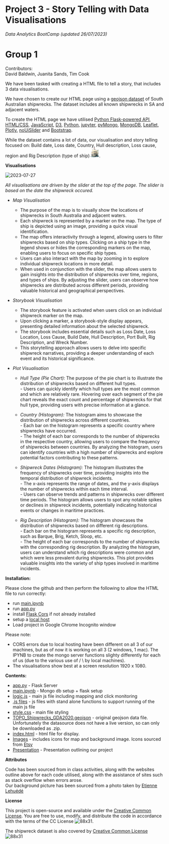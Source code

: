 # Project 3 - Story Telling with Data Visualisations
_Data Analytics BootCamp (updated 26/07/2023)_

# Group 1
Contributors:  
David Baldwin, Juanita Sands, Tim Cook

We have been tasked with creating a HTML file to tell a story, that includes 3 data visualisations.

We have chosen to create our HTML page using a [geojson dataset](https://data.sa.gov.au/data/dataset/shipwrecks) of South Australian shipwrecks. The dataset includes all known shipwrecks in SA and adjacent waters.

To create the HTML page we have utilised [Python Flask-powered API](https://flask.palletsprojects.com/en/2.3.x/), [HTML/CSS](https://html.com/), [JavaScript](https://www.javascript.com/), [D3](https://d3js.org/), [Python](https://www.python.org/), [jupyter](https://jupyter.org/), [pyMongo](https://pymongo.readthedocs.io/en/stable/), [MongoDB](https://www.mongodb.com/), [Leaflet](https://leafletjs.com/), [Plotly](https://plotly.com/javascript/), [noUiSlider](https://refreshless.com/nouislider/) and [Bootstrap](https://www.bootstrapcdn.com/).

While the dataset contains a lot of data, our visualisation and story telling focused on: Build date, Loss date, Country, Hull description, Loss cause, region and Rig Description (type of ship)<img src="static/images/barque.png" alt="ship" width="30" height="30">.

**Visualisations**    

![2023-07-27](https://github.com/Evkn00/g1p3/assets/127099343/160bce6e-b42a-4d65-8827-8b0a02652b21)

_All visualisations are driven by the slider at the top of the page. The slider is based on the date the shipwreck occured._

- _Map Visualisation_  
    - The purpose of the map is to visually show the locations of shipwrecks in South Australia and adjacent waters.  
    - Each shipwreck is represented by a marker on the map. The type of ship is depicted using an image, providing a quick visual identification.  
    - The map offers interactivity through a legend, allowing users to filter shipwrecks based on ship types. Clicking on a ship type in the legend shows or hides the corresponding markers on the map, enabling users to focus on specific ship types.  
    - Users can also interact with the map by zooming in to explore individual shipwreck locations in more detail.  
    - When used in conjunction with the slider, the map allows users to gain insights into the distribution of shipwrecks over time, regions, and types of ships. By adjusting the slider, users can observe how shipwrecks are distributed across different periods, providing valuable historical and geographical perspectives.  

- _Storybook Visualisation_    
     -   The storybook feature is activated when users click on an individual shipwreck marker on the map.
     -   Upon clicking a marker, a storybook-style display appears, presenting detailed information about the selected shipwreck.
     -   The storybook includes essential details such as Loss Date, Loss Location, Loss Cause, Build Date, Hull Description, Port Built, Rig Description, and Wreck Number.
     -   This storytelling approach allows users to delve into specific shipwreck narratives, providing a deeper understanding of each event and its historical significance.  

- _Plot Visualisation_   
   -    _Hull Type (Pie Chart):_ The purpose of the pie chart is to illustrate the distribution of shipwrecks based on different hull types.  
       -    Users can quickly identify which hull types are the most common and which are relatively rare. Hovering over each segment of the pie chart reveals the exact count and percentage of shipwrecks for that hull type, providing users with precise information at a glance.

   -    _Country (Histogram):_ The histogram aims to showcase the distribution of shipwrecks across different countries.    
       -    Each bar on the histogram represents a specific country where shipwrecks have occurred.  
       -    The height of each bar corresponds to the number of shipwrecks in the respective country, allowing users to compare the frequency of shipwrecks between countries.  By analyzing the histogram, users can identify countries with a high number of shipwrecks and explore potential factors contributing to these patterns.
  
   -    _Shipwreck Dates (Histogram):_  The histogram illustrates the frequency of shipwrecks over time, providing insights into the temporal distribution of shipwreck incidents.  
       -    The x-axis represents the range of dates, and the y-axis displays the number of shipwrecks within each time interval.  
       -    Users can observe trends and patterns in shipwrecks over different time periods.  The histogram allows users to spot any notable spikes or declines in shipwreck incidents, potentially indicating historical events or changes in maritime practices.
     
   -    _Rig Description (Histogram):_  The histogram showcases the distribution of shipwrecks based on different rig descriptions.  
       -    Each bar on the histogram represents a specific rig description, such as Barque, Brig, Ketch, Sloop, etc.  
       -    The height of each bar corresponds to the number of shipwrecks with the corresponding rig description.  By analyzing the histogram, users can understand which rig descriptions were common and which were less prevalent during shipwrecks. This plot provides valuable insights into the variety of ship types involved in maritime incidents.  

**Installation:**


Please clone the github and then perform the following to allow the HTML file to run correctly:
- run [main.ipynb](main.ipynb)
- run [app.py](app.py)
- install [Flask Cors](https://pypi.org/project/Flask-Cors/) if not already installed
- setup a [local host](https://developer.mozilla.org/en-US/docs/Learn/Common_questions/Tools_and_setup/set_up_a_local_testing_server)
- Load project in Google Chrome Incognito window

Please note:
- CORS errors due to local hosting have been different on all 3 of our machines, but as of now it is working on all 3 (2 windows, 1 mac). The IPYNB to create the mongo server functions slighty differently for each of us (due to the various use of / \ by local machines).
- The visualisations show best at a screen resolution 1920 x 1080.

**Contents:**
- [app.py](app.py) - Flask Server
- [main.ipynb](main.ipynb) - Mongo db setup + flask setup
- [logic.js](static/js/logic.js) - main js file including mapping and click monitoring
- [.js files](static/js) - js files with stand alone functions to support running of the main js file
- [style.css](static/css/style.css) - main file styling
- [TOPO_Shipwrecks_GDA2020.geojson](data/TOPO_Shipwrecks_GDA2020.geojson) - original geojson data file. Unfortunately the datasource does not have a live version, so can only be downloaded as .zip.
- [index.html](index.html) - html file for display.
- [Images](static/images) - includes icons for map and background image. Icons sourced from [Etsy](https://www.etsy.com/au/shop/GJBClipArts?ref=l2-about-shopname)
- [Presentation](Presentation/Presentation%20Slides.pptx) - Presentation outlining our project

**Attributes**

Code has been sourced from in class activities, along with the websites outline above for each code utilised, along with the assistance of sites such as stack overflow when errors arose.  
Our background picture has been sourced from a photo taken by [Etienne Lehuédé](https://unsplash.com/photos/IUBQKMEU9yg?utm_source=unsplash&utm_medium=referral&utm_content=creditCopyText)

**License**

This project is open-source and available under the [Creative Common License](https://creativecommons.org/licenses/by/4.0/). You are free to use, modify, and distribute the code in accordance with the terms of the CC License ![88x31](https://github.com/Evkn00/g1p3/assets/127099343/014e8657-cc39-4673-954d-883e08bb2cc7).

The shipwreck dataset is also covered by [Creative Common License](https://creativecommons.org/licenses/by/4.0/) ![88x31](https://github.com/Evkn00/g1p3/assets/127099343/014e8657-cc39-4673-954d-883e08bb2cc7)
